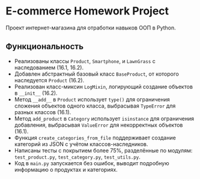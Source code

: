 # E-commerce Homework Project

Проект интернет-магазина для отработки навыков ООП в Python.

## Функциональность
- Реализованы классы `Product`, `Smartphone`, и `LawnGrass` с наследованием (16.1, 16.2).
- Добавлен абстрактный базовый класс `BaseProduct`, от которого наследуется `Product` (16.2).
- Реализован класс-миксин `LogMixin`, логирующий создание объектов в `__init__` (16.2).
- Метод `__add__` в `Product` использует `type()` для ограничения сложения объектов одного класса, выбрасывая `TypeError` для разных классов (16.1).
- Метод `add_product` в `Category` использует `isinstance` для ограничения добавления, выбрасывая `ValueError` для некорректных объектов (16.1).
- Функция `create_categories_from_file` поддерживает создание категорий из JSON с учётом классов-наследников.
- Написаны тесты с покрытием более 75%, разделённые по модулям: `test_product.py`, `test_category.py`, `test_utils.py`.
- Код в `main.py` запускается без ошибок, выводит подробную информацию о продуктах и категориях.